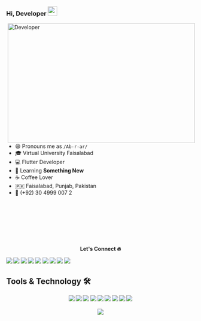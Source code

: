 

### Hi, Developer <img src="https://media.giphy.com/media/hvRJCLFzcasrR4ia7z/giphy.gif" width="25">
<img align="right" alt="Developer" src="https://media0.giphy.com/media/u2pmTWUi0MXjyrMaVj/giphy.gif?cid=ecf05e47bp3n5aml29td8w3glpic16afysccx6v0wjjyxqgh&rid=giphy.gif&ct=g" width="500" height="320" />

- 😄 Pronouns me as `/Ab-r-ar/`
- 🎓 Virtual University Faisalabad
- 💻 Flutter Developer
- 🌱 Learning **Something New**
- ☕️ Coffee Lover
- 🇵🇰 Faisalabad, Punjab, Pakistan
- 📱 (+92) 30 4999 007 2
<br><br>
<br><br>
<br><br>
<br><br>
<p align="center"> <b> Let's Connect<b/> 🔥</p>
<div>
<a href="https://github.com/abraralidev/">
<img src="https://img.shields.io/badge/Github-211F1F?style=for-the-badge&logo=GitHub&logoColor=ffffff"></a> 
<a href="https://www.linkedin.com/in/abraralidev/">
<img src="https://img.shields.io/badge/Linkedin-0077B5?style=for-the-badge&logo=Linkedin&logoColor=ffffff"></a>
<a href="https://x.facebook.com/abraralidev">
<img src="https://img.shields.io/badge/Facebook-1877F2?style=for-the-badge&logo=Facebook&logoColor=ffffff"></a>
<a href="https://twitter.com/abrar_ali_own">
<img src="https://img.shields.io/badge/Twitter-08A0E9?style=for-the-badge&logo=Twitter&logoColor=ffffff"></a>
<a href="https://www.instagram.com/abraralidev/">
<img src="https://img.shields.io/badge/Instagram-DD2A7B?style=for-the-badge&logo=Instagram&logoColor=ffffff"></a>
<a href="mailto:abraraliiofficial@gmail.com">
<img src="https://img.shields.io/badge/Gmail-D44638?style=for-the-badge&logo=gmail&logoColor=ffffff"></a>
<a href="https://m.me/abraralidev/">
<img src="https://img.shields.io/badge/Chat-1877F2?style=for-the-badge&logo=Messenger&logoColor=ffffff"></a>
<a href="https://wa.me/923049990072?text=%23Github">
<img src="https://img.shields.io/badge/Chat-25D366?style=for-the-badge&logo=WhatsApp&logoColor=ffffff"></a>
<a href="https://wa.me/923049990072?text=Thank%20you%20for%20supporting%20me%20%E2%9D%A4%0ABank%20Account%20Details%0ATitle%3A%20Abrar%20Ali%0AIBAN%3A%20PK19MEZN0012750106221565">
<img src="https://img.shields.io/badge/Support-Developer-784fff?style=for-the-badge&logo=buy-me-a-coffee&logoColor=ffffff"></a>
</div>
    

## Tools & Technology 🛠
<div align="center">
<!-- <p align="center"></p> -->
<img src="https://img.shields.io/badge/Flutter-02569B?style=for-the-badge&logo=flutter&logoColor=white" />
<img src="https://img.shields.io/badge/Dart-0175C2?style=for-the-badge&logo=dart&logoColor=white" />
<img src="https://img.shields.io/badge/JavaScript-F7DF1E?style=for-the-badge&logo=javascript&logoColor=white" />
<img src="https://img.shields.io/badge/firebase-ffca28?style=for-the-badge&logo=firebase&logoColor=white" />
<img src="https://img.shields.io/badge/Git-F05032?style=for-the-badge&logo=git&logoColor=white" />
<img src="https://img.shields.io/badge/Adobe_Photoshop-00aeff?style=for-the-badge&logo=Adobe%20photoshop&logoColor=white"/>
<img src="https://img.shields.io/badge/Adobe_Illustrator-ff9900?style=for-the-badge&logo=Adobe-illustrator&logoColor=white" />
<img src="https://img.shields.io/badge/Adobe_XD-FF61F6?style=for-the-badge&logo=Adobe%20XD&logoColor=white" />
<img src="https://img.shields.io/badge/React-JS-blue" />    
<br><br>
<img align="center"  src="https://github-readme-stats.vercel.app/api/top-langs/?username=abraralidev&theme=dark&layout=compact&langs_count=20&hide_title=true"/>
</div>
<br>
